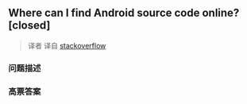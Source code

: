 ## Where can I find Android source code online? [closed]

> 译者 译自 [stackoverflow](http://stackoverflow.com/questions/449763/where-can-i-find-android-source-code-online) 

### 问题描述 

### 高票答案 

